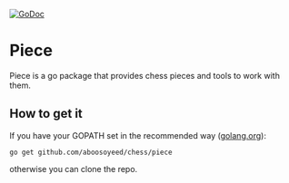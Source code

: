 [![GoDoc](https://godoc.org/github.com/aboosoyeed/chess/piece?status.svg)](https://godoc.org/github.com/aboosoyeed/chess/piece)

# Piece

Piece is a go package that provides chess pieces and tools to work with them.

## How to get it

If you have your GOPATH set in the recommended way ([golang.org](https://golang.org/doc/code.html#GOPATH)):

```go get github.com/aboosoyeed/chess/piece```

otherwise you can clone the repo.